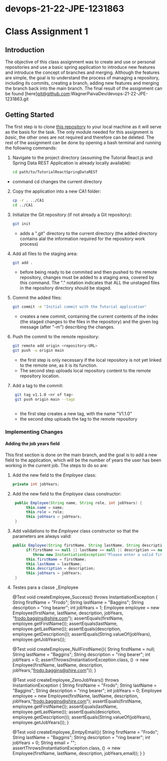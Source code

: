 
# devops-21-22-JPE-1231863

# Class Assignment 1

## Introduction

The objective of this class assignment was to create and  use or personal repositories and use a basic spring application to introduce new features and introduce the concept of branches and merging. Although the features are simple, 
the goal is to 
understand the process of managing a repository, including its commits, creating a branch, adding new features and merging the branch back into the main branch.
The final result of the assignment can be found [here]git@github.com:WagnerPaivaDev/devops-21-22-JPE-1231863.git

## Getting Started

The first step is to clone [this repository](https://github.com/spring-guides/tut-react-and-spring-data-rest) to your local machine as it will serve as the basis for the task. The only module needed for this assignment  is _basic_, 
the other ones are not required and therefore can be deleted.
The rest of the assignment can be done by opening a bash terminal and running the following commands:

1. Navigate to the project directory (assuming the Tutorial React.js and Spring Data REST Application is already locally available):
   ```bash
   cd path/to/TutorialReactSpringDataREST
   ```
- command cd changes the current directory

2. Copy the application into a new CA1 folder:
   ```bash
   cp -r . ../CA1
   cd ../CA1
   ```

3. Initialize the Git repository (if not already a Git repository):
   ```bash
   git init
   ```
    - adds a ".git" directory to the current directory (the added directory contains alal the information required for the repository work process)

4. Add all files to the staging area:
   ```bash
   git add .
   ```
    - before being ready to be commited and then pushed to the remote repository, changes must be added to a staging area, covered by this command. The "." notation indicates that ALL the unstaged files in the repository directory 
should be staged.

5. Commit the added files:
   ```bash
   git commit -m "Initial commit with the Tutorial application"
   ```
    - creates a new commit, containing the current contents of the index (the staged changes to the files in the repository) and the given log message (after "-m") describing the changes.

6. Push the commit to the remote repository:
   ```bash
   git remote add origin <repository-URL>
   git push -u origin main
   ```
    - the first step is only necessary if the local repository is not yet linked to the remote one, as it is its function.
    - The second step  uploads local repository content to the remote repository location.

7. Add a tag to the commit:
   ```bash
    git tag v1.1.0 <nr of tag>
	git push origin main --tags
    
   ```
    - the first step creates a new tag, with the name "V1.1.0"
    - the second step uploads the tag to the remote repository

### Implementing Changes
#### Adding the job years field

This first section is done on the main branch, and the goal is to add a new field to the application, which will be the number of years the user has been working in the current job. The steps to do so are:

1. Add the new field to the _Employee_ class:
   ```java
   private int jobYears;
   ```
   
2. Add the new field to the _Employee_ class constructor:
   ```java
    public Employee(String name, String role, int jobYears) {
         this.name = name;
         this.role = role;
         this.jobYears = jobYears;
    }
    ```
   
3. Add validations to the _Employee_ class constructor so that the parameters are always valid:
   ```java
   public Employee(String firstName, String lastName, String description, int jobYears) throws InstantiationException {
		 if(firstName == null || lastName == null || description == null || email == null || jobYears < 0 || firstName.isEmpty() || lastName.isEmpty() || description.isEmpty() || email.isEmpty())
			throw new InstantiationException("Please enter a valid first name, last name, description and job years.");
		 this.firstName = firstName;
		 this.lastName = lastName;
		 this.description = description;
		 this.jobYears = jobYears;
	}
   ```
4. Testes para a classe _Employee

    @Test
    void createEmployee_Success() throws InstantiationException {
        String firstName = "Frodo";
        String lastName = "Baggins";
        String description = "ring bearer";
        int jobYears = 1;
        Employee employee = new Employee(firstName, lastName, description, jobYears, "frodo.baggins@shire.com");
        assertEquals(firstName, employee.getFirstName());
        assertEquals(lastName, employee.getLastName());
        assertEquals(description, employee.getDescription());
        assertEquals(String.valueOf(jobYears), employee.getJobYears());


    @Test
    void createEmployee_NullFirstName(){
        String firstName = null;
        String lastName = "Baggins";
        String description = "ring bearer";
        int jobYears = 0;
        assertThrows(InstantiationException.class, () -> new Employee(firstName, lastName, description, jobYears,"frodo.baggins@shire.com"));
    }

    @Test
    void createEmployee_ZeroJobYears() throws InstantiationException {
        String firstName = "Frodo";
        String lastName = "Baggins";
        String description = "ring bearer";
        int jobYears = 0;
        Employee employee = new Employee(firstName, lastName, description, jobYears,"frodo.baggins@shire.com");
        assertEquals(firstName, employee.getFirstName());
        assertEquals(lastName, employee.getLastName());
        assertEquals(description, employee.getDescription());
        assertEquals(String.valueOf(jobYears), employee.getJobYears());
    }

    @Test
    void createEmployee_EmtpyEmail(){
        String firstName = "Frodo";
        String lastName = "Baggins";
        String description = "ring bearer";
        int jobYears = 0;
        String email = "";
        assertThrows(InstantiationException.class, () -> new Employee(firstName, lastName, description, jobYears,email));
    }
}

